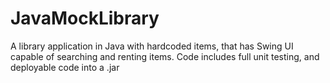 # JavaMockLibrary
A library application in Java with hardcoded items, that has  Swing UI capable of searching and renting items. Code includes full unit testing, and deployable code into a .jar
